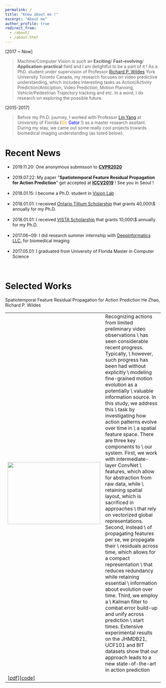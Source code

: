 ```yaml
---
permalink: /
title: "Know about me !"
excerpt: "About me"
author_profile: true
redirect_from: 
  - /about/
  - /about.html
---
```


[2017 ~ Now]
> Machine/Computer Vision is such an <b>Exciting</b>/ <b>Fast-evolving</b>/ <b>Application-practical</b> field and I am delightful to be a part of it ! As a PhD. student under supervision of Professor <a href="http://www.cse.yorku.ca/~wildes/">Richard P. Wildes</a> York University Toronto Canada, my research focuses on video predictive understanding, which includes interesting tasks as Action/Activity Prediction/Anticiption, Video Prediction, Motion Planning, Vehicle/Pedestrian Trajectory tracking and etc. In a word, I do research on exploring the possible future.

[2015-2017]
> Before my Ph.D. journey, I worked with Professor <a href='https://www.bme.ufl.edu/labs/yang/'> Lin Yang</a> at University of Florida (<font color='orange'>Go</font> <font color='blue'>Gator</font> !) as a master research assitant. During my stay, we came out some really cool projects towards biomedical imaging understanding (as listed below). 

# Recent News
<div id='list_scroll'>
    <nav>
        <ul>
            <li> 2019.11.20: One anonymous submisson to <a href='http://openaccess.thecvf.com/ICCV2019.py'><b>CVPR2020</b></a></li>
            <br />
            <li> 2019.07.22: My paper "<b>Spatiotemporal Feature Residual Propagation for Action Prediction</b>" get accepted at <a href='http://openaccess.thecvf.com/ICCV2019.py'><b>ICCV2019</b></a> ! See you in Seoul ! </li>
            <br />
            <li> 2018.01.15: I become a Ph.D. student in <a href='http://vision.eecs.yorku.ca/main/'>Vision Lab</a> </li>
            <br />
            <li> 2018.01.01: I received <a href='https://gradstudies.yorku.ca/current-students/student-finances/funding-awards/ots/'>Ontario Tillium Scholarship</a> that grants 40,000\$ annually for my Ph.D. </li>
            <br />
            <li> 2018.01.01: I received <a href='https://vista.info.yorku.ca/opportunities/doctoral-scholarships/'>VISTA Scholarship</a> that grants 10,000\$ annually for my Ph.D. </li>
            <br />
            <li> 2017.06~09: I did research summer internship with <a href='http://deepinformatics.com.cn/'>Deepinformatics LLC.</a> for biomedical imaging </li>
            <br />
            <li> 2017.05.01: I graduated from University of Florida Master in Computer Science</li>
        </ul>
    </nav>
</div>
<br />

# Selected Works
<table style='background-color:transparent'>
    <tbody>
        <tr>
            Spatiotemporal Feature Residual Propagation for Action Prediction
        </tr>
        <tr>
            He Zhao, Richard P. Wildes
        </tr>
        <tr>
            <td>
                <img src='https://github.com/JoeHEZHAO/JoeHEZHAO.github.io/tree/master/images/ICCV2019.png' width=300, height=200>
            </td>
            <td>
                Recognizing actions from limited preliminary video observations \
                has seen considerable recent progress. Typically, \
                however, such progress has been had without explicitly \
                modeling fine-grained motion evolution as a potentially \
                valuable information source. In this study, we address this \
                task by investigating how action patterns evolve over time in \
                a spatial feature space. There are three key components to \
                our system. First, we work with intermediate-layer ConvNet \
                features, which allow for abstraction from raw data, while \
                retaining spatial layout, which is sacrificed in approaches \
                that rely on vectorized global representations. Second, instead \
                of propagating features per se, we propagate their \
                residuals across time, which allows for a compact representation \
                that reduces redundancy while retaining essential \
                information about evolution over time. Third, we employ a \
                Kalman filter to combat error build-up and unify across prediction \
                start times. Extensive experimental results on the JHMDB21, UCF101 and BIT datasets show that our approach leads to a new state-of-the-art in action prediction
            </td>
        </tr>
        <tr>
            <td>
                [<a href='http://openaccess.thecvf.com/content_ICCV_2019/papers/Zhao_Spatiotemporal_Feature_Residual_Propagation_for_Action_Prediction_ICCV_2019_paper.pdf'>pdf</a>][<a href='JoeHEZHAO.github'>code</a>]
            </td>
        </tr>
    </tbody>
</table>
